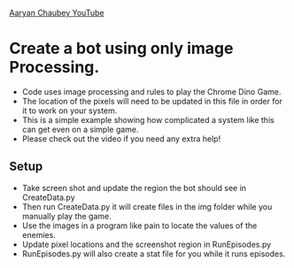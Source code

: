 <a href="https://www.youtube.com/@itsaaryanchaubey" target="_blank">Aaryan Chaubey YouTube</a>
# Create a bot using only image Processing. 
- Code uses image processing and rules to play the Chrome Dino Game.
- The location of the pixels will need to be updated in this file in order for it to work on your system.
- This is a simple example showing how complicated a system like this can get even on a simple game.
- Please check out the video if you need any extra help! 

## Setup
- Take screen shot and update the region the bot should see in CreateData.py
- Then run CreateData.py it will create files in the img folder while you manually play the game.
- Use the images in a program like pain to locate the values of the enemies.
- Update pixel locations and the screenshot region in RunEpisodes.py
- RunEpisodes.py will also create a stat file for you while it runs episodes. 

